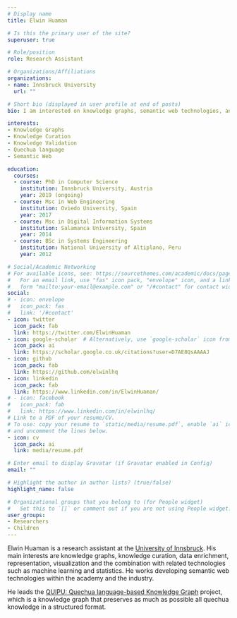 ```yaml
---
# Display name
title: Elwin Huaman

# Is this the primary user of the site?
superuser: true

# Role/position
role: Research Assistant

# Organizations/Affiliations
organizations:
- name: Innsbruck University
  url: ""

# Short bio (displayed in user profile at end of posts)
bio: I am interested on knowledge graphs, semantic web technologies, and their applications.

interests:
- Knowledge Graphs
- Knowledge Curation
- Knowledge Validation
- Quechua language
- Semantic Web

education:
  courses:
  - course: PhD in Computer Science
    institution: Innsbruck University, Austria
    year: 2019 (ongoing)
  - course: Msc in Web Engineering
    institution: Oviedo University, Spain
    year: 2017
  - course: Msc in Digital Information Systems
    institution: Salamanca University, Spain
    year: 2014
  - course: BSc in Systems Engineering 
    institution: National University of Altiplano, Peru
    year: 2012

# Social/Academic Networking
# For available icons, see: https://sourcethemes.com/academic/docs/page-builder/#icons
#   For an email link, use "fas" icon pack, "envelope" icon, and a link in the
#   form "mailto:your-email@example.com" or "/#contact" for contact widget.
social:
# - icon: envelope
#   icon_pack: fas
#   link: '/#contact'
- icon: twitter
  icon_pack: fab
  link: https://twitter.com/ElwinHuaman
- icon: google-scholar  # Alternatively, use `google-scholar` icon from `ai` icon pack
  icon_pack: ai
  link: https://scholar.google.co.uk/citations?user=D7AE8QsAAAAJ
- icon: github
  icon_pack: fab
  link: https://github.com/elwinlhq
- icon: linkedin
  icon_pack: fab
  link: https://www.linkedin.com/in/ElwinHuaman/
# - icon: facebook
#   icon_pack: fab
#   link: https://www.linkedin.com/in/elwinlhq/
# Link to a PDF of your resume/CV.
# To use: copy your resume to `static/media/resume.pdf`, enable `ai` icons in `params.toml`, 
# and uncomment the lines below.
- icon: cv
  icon_pack: ai
  link: media/resume.pdf

# Enter email to display Gravatar (if Gravatar enabled in Config)
email: ""

# Highlight the author in author lists? (true/false)
highlight_name: false

# Organizational groups that you belong to (for People widget)
#   Set this to `[]` or comment out if you are not using People widget.
user_groups:
- Researchers
- Children
---
```


Elwin Huaman is a research assistant at the [University of Innsbruck](http://uibk.ac.at/). His main interests are knowledge graphs, knowledge curation, data enrichment, representation, visualization and the combination with related technologies such as machine learning and statistics. He works developing semantic web technologies within the academy and the industry.

He leads the [QUIPU: Quechua language-based Knowledge Graph](https://elwin.huamanquispe.com/project/quipu/) project, which is a knowledge graph that preserves as much as possible all quechua knowledge in a structured format.
<!-- {{< icon name="download" pack="fas" >}} Download my {{< staticref "media/resume.pdf" "newtab" >}}resumé{{< /staticref >}}. -->
